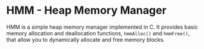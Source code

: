 # HMM - Heap Memory Manager

HMM is a simple heap memory manager implemented in C. It provides basic memory allocation and deallocation functions, `hmmAlloc()` and `hmmFree()`, that allow you to dynamically allocate and free memory blocks.



